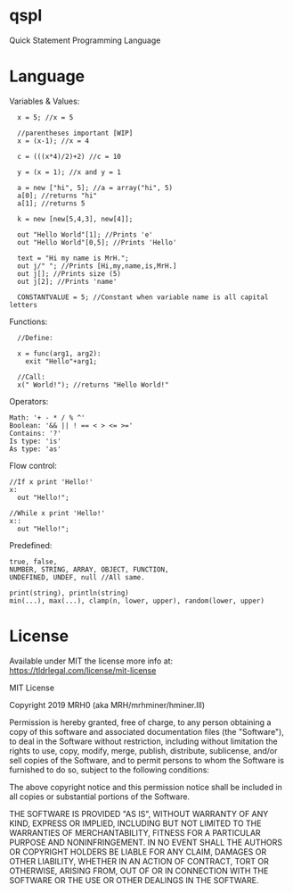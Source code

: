 # qspl
Quick Statement Programming Language

# Language

Variables & Values:
```
  x = 5; //x = 5
  
  //parentheses important [WIP]
  x = (x-1); //x = 4
  
  c = (((x*4)/2)+2) //c = 10
  
  y = (x = 1); //x and y = 1
  
  a = new ["hi", 5]; //a = array("hi", 5)
  a[0]; //returns "hi"
  a[1]; //returns 5
  
  k = new [new[5,4,3], new[4]];
  
  out "Hello World"[1]; //Prints 'e'
  out "Hello World"[0,5]; //Prints 'Hello'
  
  text = "Hi my name is MrH.";
  out j/" "; //Prints [Hi,my,name,is,MrH.]
  out j[]; //Prints size (5)
  out j[2]; //Prints 'name'
  
  CONSTANTVALUE = 5; //Constant when variable name is all capital letters
```
Functions:
```
  //Define:
  
  x = func(arg1, arg2):
    exit "Hello"+arg1;
  
  //Call:
  x(" World!"); //returns "Hello World!"
``` 
Operators:
```
Math: '+ - * / % ^'
Boolean: '&& || ! == < > <= >='
Contains: '?'
Is type: 'is'
As type: 'as'
```

Flow control:
```
//If x print 'Hello!'
x:
  out "Hello!";
  
//While x print 'Hello!'
x::
  out "Hello!";
```

Predefined:
```
true, false,
NUMBER, STRING, ARRAY, OBJECT, FUNCTION,
UNDEFINED, UNDEF, null //All same.

print(string), println(string)
min(...), max(...), clamp(n, lower, upper), random(lower, upper)
```

# License

Available under MIT the license more info at: https://tldrlegal.com/license/mit-license

MIT License

Copyright 2019 MRH0 (aka MRH/mrhminer/hminer.lll)

Permission is hereby granted, free of charge, to any person obtaining a copy
of this software and associated documentation files (the "Software"), to deal
in the Software without restriction, including without limitation the rights
to use, copy, modify, merge, publish, distribute, sublicense, and/or sell
copies of the Software, and to permit persons to whom the Software is
furnished to do so, subject to the following conditions:

The above copyright notice and this permission notice shall be included in all
copies or substantial portions of the Software.

THE SOFTWARE IS PROVIDED "AS IS", WITHOUT WARRANTY OF ANY KIND, EXPRESS OR
IMPLIED, INCLUDING BUT NOT LIMITED TO THE WARRANTIES OF MERCHANTABILITY,
FITNESS FOR A PARTICULAR PURPOSE AND NONINFRINGEMENT. IN NO EVENT SHALL THE
AUTHORS OR COPYRIGHT HOLDERS BE LIABLE FOR ANY CLAIM, DAMAGES OR OTHER
LIABILITY, WHETHER IN AN ACTION OF CONTRACT, TORT OR OTHERWISE, ARISING FROM,
OUT OF OR IN CONNECTION WITH THE SOFTWARE OR THE USE OR OTHER DEALINGS IN THE
SOFTWARE.
